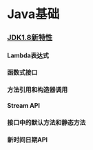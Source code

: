 # Java基础

### <u>JDK1.8新特性</u>

#### 		Lambda表达式

#### 		函数式接口

#### 		方法引用和构造器调用

#### 		Stream API

#### 		接口中的默认方法和静态方法

#### 		新时间日期API

[新特性]: https://blog.csdn.net/qq_29411737/article/details/80835658

